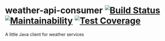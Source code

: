 # weather-api-consumer [![Build Status](https://travis-ci.org/ErisoHV/weather-api-consumer.png?branch=master)](https://travis-ci.org/ErisoHV/weather-api-consumer) [![Maintainability](https://api.codeclimate.com/v1/badges/c90c5d077f5ead4310dc/maintainability)](https://codeclimate.com/github/ErisoHV/weather-api-consumer/maintainability) [![Test Coverage](https://api.codeclimate.com/v1/badges/c90c5d077f5ead4310dc/test_coverage)](https://codeclimate.com/github/ErisoHV/weather-api-consumer/test_coverage)
A little Java client for weather services 
